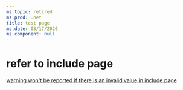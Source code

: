 ```yaml
---
ms.topic: retired
ms.prod: .net
title: test page
ms.date: 03/17/2020
ms.component: null
---
```



# refer to include page

[warning won't be reported if there is an invalid value in include page](includes/includes-test.md)
